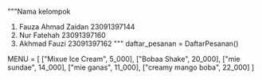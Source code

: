 """Nama kelompok
1. Fauza Ahmad Zaidan 23091397144
2. Nur Fatehah 23091397160
3. Akhmad Fauzi 23091397162
"""
daftar_pesanan = DaftarPesanan()

MENU = [
    ["Mixue Ice Cream", 5_000],
    ["Bobaa Shake", 20_000],
    ["mie sundae", 14_000],
    ["mie ganas", 11_000],
    ["creamy mango boba", 22_000]
]
